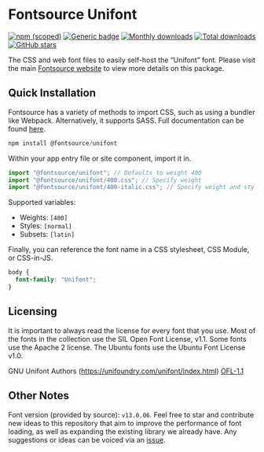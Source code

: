# Fontsource Unifont

[![npm (scoped)](https://img.shields.io/npm/v/@fontsource/unifont?color=brightgreen)](https://www.npmjs.com/package/@fontsource/unifont) [![Generic badge](https://img.shields.io/badge/fontsource-passing-brightgreen)](https://github.com/fontsource/fontsource) [![Monthly downloads](https://badgen.net/npm/dm/@fontsource/unifont)](https://github.com/fontsource/fontsource) [![Total downloads](https://badgen.net/npm/dt/@fontsource/unifont)](https://github.com/fontsource/fontsource) [![GitHub stars](https://img.shields.io/github/stars/fontsource/fontsource.svg?style=social&label=Star)](https://github.com/fontsource/fontsource/stargazers)

The CSS and web font files to easily self-host the “Unifont” font. Please visit the main [Fontsource website](https://fontsource.org/fonts/unifont) to view more details on this package.

## Quick Installation

Fontsource has a variety of methods to import CSS, such as using a bundler like Webpack. Alternatively, it supports SASS. Full documentation can be found [here](https://fontsource.org/docs/getting-started/introduction).

```javascript
npm install @fontsource/unifont
```

Within your app entry file or site component, import it in.

```javascript
import "@fontsource/unifont"; // Defaults to weight 400
import "@fontsource/unifont/400.css"; // Specify weight
import "@fontsource/unifont/400-italic.css"; // Specify weight and style

```

Supported variables:
- Weights: `[400]`
- Styles: `[normal]`
- Subsets: `[latin]`

Finally, you can reference the font name in a CSS stylesheet, CSS Module, or CSS-in-JS.

```css
body {
  font-family: "Unifont";
}
```

## Licensing
It is important to always read the license for every font that you use.
Most of the fonts in the collection use the SIL Open Font License, v1.1. Some fonts use the Apache 2 license. The Ubuntu fonts use the Ubuntu Font License v1.0.

GNU Unifont Authors (https://unifoundry.com/unifont/index.html)
[OFL-1.1](https://unifoundry.com/OFL-1.1.txt)

## Other Notes
Font version (provided by source): `v13.0.06`.
Feel free to star and contribute new ideas to this repository that aim to improve the performance of font loading, as well as expanding the existing library we already have. Any suggestions or ideas can be voiced via an [issue](https://github.com/fontsource/fontsource/issues).